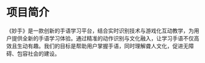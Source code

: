 # 项目简介

《妙手》是一款创新的手语学习平台，结合实时识别技术与游戏化互动教学，为用户提供全新的手语学习体验。通过精准的动作识别与文化融入，让学习手语不仅高效且生动有趣。我们的目标是帮助用户掌握手语，同时理解聋人文化，促进无障碍、包容社会的建设。
